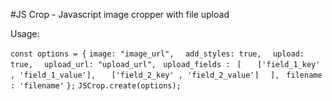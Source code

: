 #JS Crop - Javascript image cropper with file upload

Usage:

`const options = {`
`image: "image_url",`
`  add_styles: true,`
`  upload: true,`
`  upload_url: "upload_url",`
` upload_fields :`
` [`
`   ['field_1_key' , 'field_1_value'],`
`   ['field_2_key' , 'field_2_value']`
`  ],`
` filename : 'filename'`
`};`
`JSCrop.create(options);`
